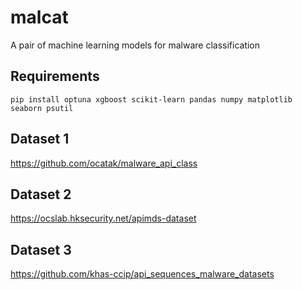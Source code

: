 # malcat
A pair of machine learning models for malware classification

## Requirements
`pip install optuna xgboost scikit-learn pandas numpy matplotlib seaborn psutil`

## Dataset 1
https://github.com/ocatak/malware_api_class

## Dataset 2
https://ocslab.hksecurity.net/apimds-dataset

## Dataset 3
https://github.com/khas-ccip/api_sequences_malware_datasets
